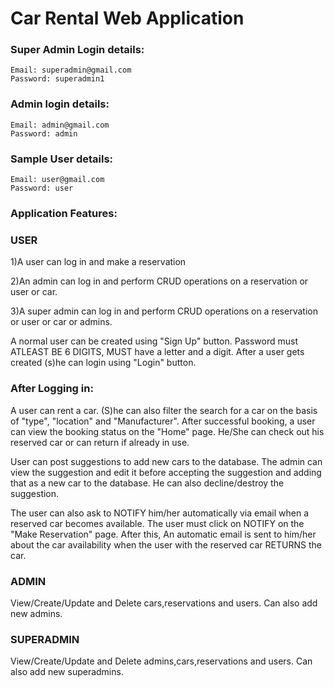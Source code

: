 # Car Rental Web Application



### Super Admin Login details:
```
Email: superadmin@gmail.com    
Password: superadmin1
```
### Admin login details:
```
Email: admin@gmail.com
Password: admin
```
### Sample User details:
```
Email: user@gmail.com
Password: user
```
### Application Features:

### USER
1)A user can log in and make a reservation

2)An admin can log in and perform CRUD operations on a reservation or user or car.

3)A super admin can log in and perform CRUD operations on a reservation or user or car or admins.

A normal user can be created using "Sign Up" button. Password must ATLEAST BE 6 DIGITS, MUST have a letter and a digit.
After a user gets created (s)he can login using "Login" button.

### After Logging in: 
A user can rent a car. (S)he can also filter the search for a car on the basis of "type", "location" and "Manufacturer".
After successful booking, a user can view the booking status on the "Home" page.
He/She can check out his reserved car or can return if already in use. 

User can post suggestions to add new cars to the database. The admin can view the suggestion and edit it before accepting the suggestion and adding that as a new car to the database. He can also decline/destroy the suggestion. 

The user can also ask to NOTIFY him/her automatically via email when a reserved car becomes available.
The user must click on NOTIFY on the "Make Reservation" page. After this, An automatic email is sent to him/her about the car availability when the user with the reserved car RETURNS the car.


### ADMIN
View/Create/Update and Delete cars,reservations and users.
Can also add new admins.

### SUPERADMIN
View/Create/Update and Delete admins,cars,reservations and users.
Can also add new superadmins.
